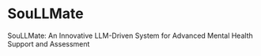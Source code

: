 # SouLLMate
SouLLMate: An Innovative LLM-Driven System for Advanced Mental Health Support and Assessment
